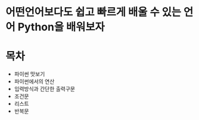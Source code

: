 # 어떤언어보다도 쉽고 빠르게 배울 수 있는 언어 Python을 배워보자

# 목차
- 파이썬 맛보기
- 파이썬에서의 연산
- 입력방식과 간단한 출력구문
- 조건문
- 리스트
- 반복문
